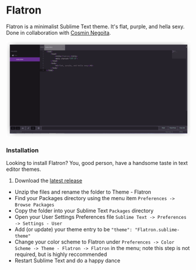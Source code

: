 Flatron
=======

Flatron is a minimalist Sublime Text theme. It's flat, purple, and hella sexy. Done in collaboration with [Cosmin Negoita](https://twitter.com/csmnng).

![Flatron](Screenshots/Flatron.png)

### Installation

Looking to install Flatron? You, good person, have a handsome taste in text editor themes.
  1. Download the [latest release](https://github.com/Codingbean/Flatron/releases)
  * Unzip the files and rename the folder to Theme - Flatron
  * Find your Packages directory using the menu item `Preferences -> Browse Packages`
  * Copy the folder into your Sublime Text `Packages` directory
  * Open your User Settings Preferences file `Sublime Text -> Preferences -> Settings - User`
  * Add (or update) your theme entry to be `"theme": "Flatron.sublime-theme"`
  * Change your color scheme to Flatron under `Preferences -> Color Scheme -> Theme - Flatron -> Flatron` in the menu; note this step is not required, but is highly reccommended
  * Restart Sublime Text and do a happy dance
